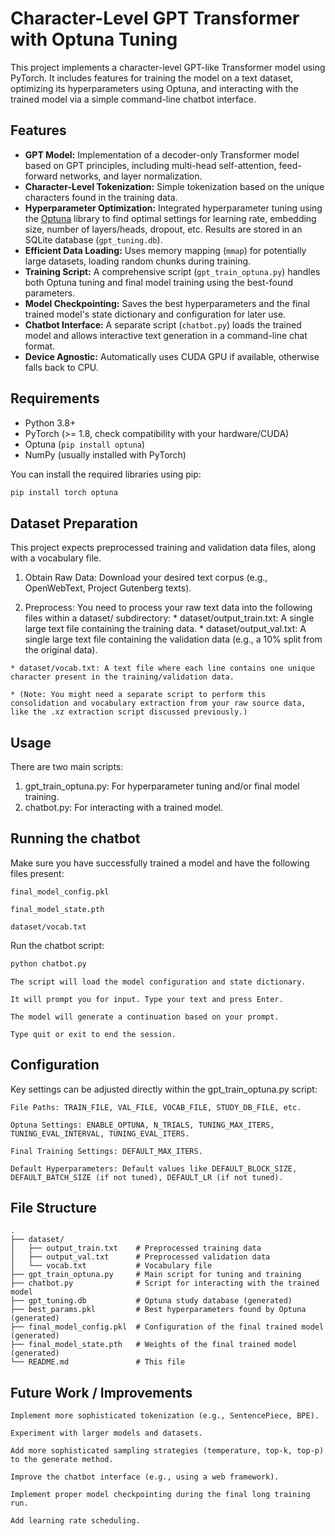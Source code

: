 # Character-Level GPT Transformer with Optuna Tuning

This project implements a character-level GPT-like Transformer model using PyTorch. It includes features for training the model on a text dataset, optimizing its hyperparameters using Optuna, and interacting with the trained model via a simple command-line chatbot interface.

## Features

*   **GPT Model:** Implementation of a decoder-only Transformer model based on GPT principles, including multi-head self-attention, feed-forward networks, and layer normalization.
*   **Character-Level Tokenization:** Simple tokenization based on the unique characters found in the training data.
*   **Hyperparameter Optimization:** Integrated hyperparameter tuning using the [Optuna](https://optuna.org/) library to find optimal settings for learning rate, embedding size, number of layers/heads, dropout, etc. Results are stored in an SQLite database (`gpt_tuning.db`).
*   **Efficient Data Loading:** Uses memory mapping (`mmap`) for potentially large datasets, loading random chunks during training.
*   **Training Script:** A comprehensive script (`gpt_train_optuna.py`) handles both Optuna tuning and final model training using the best-found parameters.
*   **Model Checkpointing:** Saves the best hyperparameters and the final trained model's state dictionary and configuration for later use.
*   **Chatbot Interface:** A separate script (`chatbot.py`) loads the trained model and allows interactive text generation in a command-line chat format.
*   **Device Agnostic:** Automatically uses CUDA GPU if available, otherwise falls back to CPU.

## Requirements

*   Python 3.8+
*   PyTorch (>= 1.8, check compatibility with your hardware/CUDA)
*   Optuna (`pip install optuna`)
*   NumPy (usually installed with PyTorch)

You can install the required libraries using pip:

```bash
pip install torch optuna
```

## Dataset Preparation

This project expects preprocessed training and validation data files, along with a vocabulary file.

 1. Obtain Raw Data: Download your desired text corpus (e.g., OpenWebText, Project Gutenberg texts).

 2.   Preprocess: You need to process your raw text data into the following files within a dataset/ subdirectory:
    * dataset/output_train.txt: A single large text file containing the training data.
    * dataset/output_val.txt: A single large text file containing the validation data (e.g., a 10% split from the original data).

    * dataset/vocab.txt: A text file where each line contains one unique character present in the training/validation data.

    * (Note: You might need a separate script to perform this consolidation and vocabulary extraction from your raw source data, like the .xz extraction script discussed previously.)

## Usage 

There are two main scripts:

1. gpt_train_optuna.py: For hyperparameter tuning and/or final model training.
2. chatbot.py: For interacting with a trained model.

## Running the chatbot

Make sure you have successfully trained a model and have the following files present:

    final_model_config.pkl

    final_model_state.pth

    dataset/vocab.txt

Run the chatbot script:
```bash 
python chatbot.py
```

    The script will load the model configuration and state dictionary.

    It will prompt you for input. Type your text and press Enter.

    The model will generate a continuation based on your prompt.

    Type quit or exit to end the session.

## Configuration

Key settings can be adjusted directly within the gpt_train_optuna.py script:

    File Paths: TRAIN_FILE, VAL_FILE, VOCAB_FILE, STUDY_DB_FILE, etc.

    Optuna Settings: ENABLE_OPTUNA, N_TRIALS, TUNING_MAX_ITERS, TUNING_EVAL_INTERVAL, TUNING_EVAL_ITERS.

    Final Training Settings: DEFAULT_MAX_ITERS.

    Default Hyperparameters: Default values like DEFAULT_BLOCK_SIZE, DEFAULT_BATCH_SIZE (if not tuned), DEFAULT_LR (if not tuned).

## File Structure

```
.
├── dataset/
│   ├── output_train.txt    # Preprocessed training data
│   ├── output_val.txt      # Preprocessed validation data
│   └── vocab.txt           # Vocabulary file
├── gpt_train_optuna.py     # Main script for tuning and training
├── chatbot.py              # Script for interacting with the trained model
├── gpt_tuning.db           # Optuna study database (generated)
├── best_params.pkl         # Best hyperparameters found by Optuna (generated)
├── final_model_config.pkl  # Configuration of the final trained model (generated)
├── final_model_state.pth   # Weights of the final trained model (generated)
└── README.md               # This file
```

## Future Work / Improvements

    Implement more sophisticated tokenization (e.g., SentencePiece, BPE).

    Experiment with larger models and datasets.

    Add more sophisticated sampling strategies (temperature, top-k, top-p) to the generate method.

    Improve the chatbot interface (e.g., using a web framework).

    Implement proper model checkpointing during the final long training run.

    Add learning rate scheduling.
